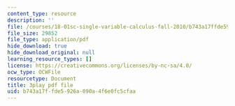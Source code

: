 ```yaml
---
content_type: resource
description: ''
file: /courses/18-01sc-single-variable-calculus-fall-2010/b743a17ffde5926a090a4f6e0fc5cfaa_1424365.pdf
file_size: 29852
file_type: application/pdf
hide_download: true
hide_download_original: null
learning_resource_types: []
license: https://creativecommons.org/licenses/by-nc-sa/4.0/
ocw_type: OCWFile
resourcetype: Document
title: 3play pdf file
uid: b743a17f-fde5-926a-090a-4f6e0fc5cfaa
---
```

